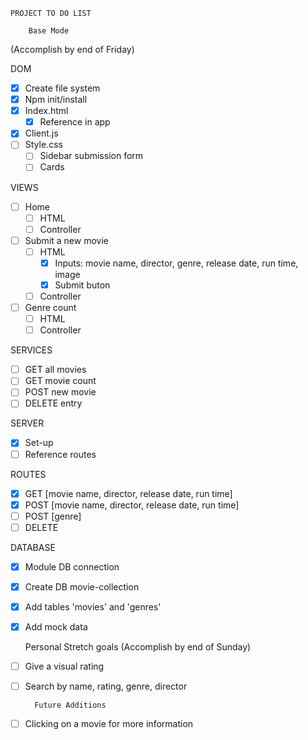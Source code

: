    PROJECT TO DO LIST 
        
        Base Mode  
(Accomplish by end of Friday)

DOM
- [X] Create file system
- [X] Npm init/install
- [X] Index.html
    - [X] Reference in app
- [X] Client.js
- [ ] Style.css
    - [ ] Sidebar submission form
    - [ ] Cards

VIEWS 
- [ ] Home
    - [ ] HTML
    - [ ] Controller
- [ ] Submit a new movie
    - [ ] HTML
        - [X] Inputs: movie name, director, genre, release date, run time, image
        - [X] Submit buton
    - [ ] Controller
- [ ] Genre count
    - [ ] HTML
    - [ ] Controller
       
SERVICES
- [ ] GET all movies
- [ ] GET movie count
- [ ] POST new movie
- [ ] DELETE entry

SERVER
- [X] Set-up 
- [ ] Reference routes

ROUTES
- [X] GET [movie name, director, release date, run time]
- [X] POST [movie name, director, release date, run time]
- [ ] POST  [genre]
- [ ] DELETE

DATABASE
- [X] Module DB connection
- [X] Create DB movie-collection
- [X] Add tables 'movies' and 'genres'
- [X] Add mock data


    Personal Stretch goals 
(Accomplish by end of Sunday)

- [ ] Give a visual rating
- [ ] Search by name, rating, genre, director

        Future Additions

- [ ] Clicking on a movie for more information
